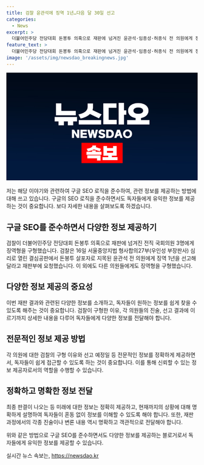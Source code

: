 ```yaml
---
title: 검찰 윤관석에 징역 1년…다음 달 30일 선고
categories:
  - News
excerpt: >
  더불어민주당 전당대회 돈봉투 의혹으로 재판에 넘겨진 윤관석·임종성·허종식 전 의원에게 징역형이 구형됐다. 윤 의원에게는 징역 1년, 이 의원에게는 총 2년 6개월, 임 의원에게는 징역 1년이 선고됐다. 검찰은 국회 의무와 헌법 가치를 방기한 행위로 구형 이유를 밝혔으며, 각 의원들은 반성과 변명을 했다. 선고 결과는 오는 8월 30일에 나올 예정이다. 함께 기소된 허종식 의원에 대한 결심공판은 24일에 열릴 예정이다.
feature_text: >
  더불어민주당 전당대회 돈봉투 의혹으로 재판에 넘겨진 윤관석·임종성·허종식 전 의원에게 징역형이 구형됐다. 윤 의원에게는 징역 1년, 이 의원에게는 총 2년 6개월, 임 의원에게는 징역 1년이 선고됐다. 검찰은 국회 의무와 헌법 가치를 방기한 행위로 구형 이유를 밝혔으며, 각 의원들은 반성과 변명을 했다. 선고 결과는 오는 8월 30일에 나올 예정이다. 함께 기소된 허종식 의원에 대한 결심공판은 24일에 열릴 예정이다.
image: '/assets/img/newsdao_breakingnews.jpg'
---
```


<p><img src="/assets/img/newsdao_breakingnews.jpg" alt="bookingtag 속보" /></p>

<p>저는 해당 이야기와 관련하여 구글 SEO 로직을 준수하여, 관련 정보를 제공하는 방법에 대해 쓰고 있습니다. 구글의 SEO 로직을 준수하면서도 독자들에게 유익한 정보를 제공하는 것이 중요합니다. 보다 자세한 내용을 살펴보도록 하겠습니다. </p>

<h4><h2 data-ke-size="size26">구글 SEO를 준수하면서 다양한 정보 제공하기</h2></h4>

<p data-ke-size="size16">검찰이 더불어민주당 전당대회 돈봉투 의혹으로 재판에 넘겨진 전직 국회의원 3명에게 징역형을 구형했습니다. 검찰은 16일 서울중앙지법 형사합의27부(우인성 부장판사) 심리로 열린 결심공판에서 돈봉투 살포자로 지목된 윤관석 전 의원에게 징역 1년을 선고해 달라고 재판부에 요청했습니다. 이 외에도 다른 의원들에게도 징역형을 구형했습니다.</p>

<h4><h2 data-ke-size="size26">다양한 정보 제공의 중요성</h2></h4>

<p data-ke-size="size16">이번 재판 결과와 관련된 다양한 정보를 소개하고, 독자들이 원하는 정보를 쉽게 찾을 수 있도록 해주는 것이 중요합니다. 검찰이 구형한 이유, 각 의원들의 진술, 선고 결과에 이르기까지 상세한 내용을 다루어 독자들에게 다양한 정보를 전달해야 합니다.</p>

<h4><h2 data-ke-size="size26">전문적인 정보 제공 방법</h2></h4>

<p data-ke-size="size16">각 의원에 대한 검찰의 구형 이유와 선고 예정일 등 전문적인 정보를 정확하게 제공하면서, 독자들이 쉽게 접근할 수 있도록 하는 것이 중요합니다. 이를 통해 신뢰할 수 있는 정보 제공자로서의 역할을 수행할 수 있습니다.</p>

<h4><h2 data-ke-size="size26">정확하고 명확한 정보 전달</h2></h4>

<p data-ke-size="size16">최종 판결이 나오는 등 미래에 대한 정보는 정확히 제공하고, 현재까지의 상황에 대해 명확하게 설명하여 독자들이 혼동 없이 정보를 이해할 수 있도록 해야 합니다. 또한, 재판 과정에서의 각종 진술이나 변론 내용 역시 명확하고 객관적으로 전달해야 합니다.</p>

<p>위와 같은 방법으로 구글 SEO를 준수하면서도 다양한 정보를 제공하는 블로거로서 독자들에게 유익한 정보를 제공할 수 있습니다.</p>
실시간 뉴스 속보는, <a href="https://newsdao.kr" rel="dofollow">https://newsdao.kr</a>


